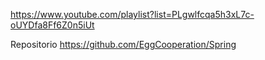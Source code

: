 https://www.youtube.com/playlist?list=PLgwlfcqa5h3xL7c-oUYDfa8Ff6Z0n5iUt

Repositorio
https://github.com/EggCooperation/Spring
